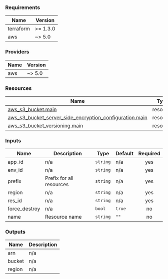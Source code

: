 <!-- BEGIN_TF_DOCS -->
### Requirements

| Name | Version |
|------|---------|
| terraform | >= 1.3.0 |
| aws | ~> 5.0 |

### Providers

| Name | Version |
|------|---------|
| aws | ~> 5.0 |

### Resources

| Name | Type |
|------|------|
| [aws_s3_bucket.main](https://registry.terraform.io/providers/hashicorp/aws/latest/docs/resources/s3_bucket) | resource |
| [aws_s3_bucket_server_side_encryption_configuration.main](https://registry.terraform.io/providers/hashicorp/aws/latest/docs/resources/s3_bucket_server_side_encryption_configuration) | resource |
| [aws_s3_bucket_versioning.main](https://registry.terraform.io/providers/hashicorp/aws/latest/docs/resources/s3_bucket_versioning) | resource |

### Inputs

| Name | Description | Type | Default | Required |
|------|-------------|------|---------|:--------:|
| app\_id | n/a | `string` | n/a | yes |
| env\_id | n/a | `string` | n/a | yes |
| prefix | Prefix for all resources | `string` | n/a | yes |
| region | n/a | `string` | n/a | yes |
| res\_id | n/a | `string` | n/a | yes |
| force\_destroy | n/a | `bool` | `true` | no |
| name | Resource name | `string` | `""` | no |

### Outputs

| Name | Description |
|------|-------------|
| arn | n/a |
| bucket | n/a |
| region | n/a |
<!-- END_TF_DOCS -->